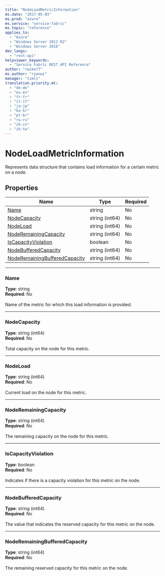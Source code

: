 ```yaml
---
title: "NodeLoadMetricInformation"
ms.date: "2017-05-03"
ms.prod: "azure"
ms.service: "service-fabric"
ms.topic: "reference"
applies_to: 
  - "Azure"
  - "Windows Server 2012 R2"
  - "Windows Server 2016"
dev_langs: 
  - "rest-api"
helpviewer_keywords: 
  - "Service Fabric REST API Reference"
author: "rwike77"
ms.author: "ryanwi"
manager: "timlt"
translation.priority.mt: 
  - "de-de"
  - "es-es"
  - "fr-fr"
  - "it-it"
  - "ja-jp"
  - "ko-kr"
  - "pt-br"
  - "ru-ru"
  - "zh-cn"
  - "zh-tw"
---
```

# NodeLoadMetricInformation

Represents data structure that contains load information for a certain metric on a node.

## Properties
| Name | Type | Required |
| --- | --- | --- |
| [Name](#name) | string | No |
| [NodeCapacity](#nodecapacity) | string (int64) | No |
| [NodeLoad](#nodeload) | string (int64) | No |
| [NodeRemainingCapacity](#noderemainingcapacity) | string (int64) | No |
| [IsCapacityViolation](#iscapacityviolation) | boolean | No |
| [NodeBufferedCapacity](#nodebufferedcapacity) | string (int64) | No |
| [NodeRemainingBufferedCapacity](#noderemainingbufferedcapacity) | string (int64) | No |

____
### Name
__Type__: string <br/>
__Required__: No<br/>
<br/>
Name of the metric for which this load information is provided.

____
### NodeCapacity
__Type__: string (int64) <br/>
__Required__: No<br/>
<br/>
Total capacity on the node for this metric.

____
### NodeLoad
__Type__: string (int64) <br/>
__Required__: No<br/>
<br/>
Current load on the node for this metric.

____
### NodeRemainingCapacity
__Type__: string (int64) <br/>
__Required__: No<br/>
<br/>
The remaining capacity on the node for this metric.

____
### IsCapacityViolation
__Type__: boolean <br/>
__Required__: No<br/>
<br/>
Indicates if there is a capacity violation for this metric on the node.

____
### NodeBufferedCapacity
__Type__: string (int64) <br/>
__Required__: No<br/>
<br/>
The value that indicates the reserved capacity for this metric on the node.

____
### NodeRemainingBufferedCapacity
__Type__: string (int64) <br/>
__Required__: No<br/>
<br/>
The remaining reserved capacity for this metric on the node.
